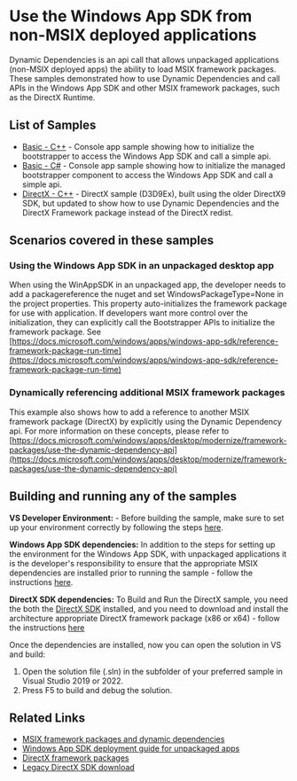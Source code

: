 # Use the Windows App SDK from non-MSIX deployed applications

Dynamic Dependencies is an api call that allows unpackaged applications (non-MSIX deployed apps) the ability to load MSIX framework packages. These samples demonstrated how to use Dynamic Dependencies and call APIs in the Windows App SDK and other MSIX framework packages, such as the DirectX Runtime.

## List of Samples

- [Basic - C++](Basic/cpp-console-unpackaged) - Console app sample showing how to initialize the bootstrapper to access the Windows App SDK and call a simple api.
- [Basic - C#](Basic/cs-console-unpackaged) - Console app sample showing how to initialize the managed bootstrapper component to access the Windows App SDK and call a simple api.
- [DirectX - C++](DirectX/) - DirectX sample (D3D9Ex), built using the older DirectX9 SDK, but updated to show how to use Dynamic Dependencies and the DirectX Framework package instead of the DirectX redist.

## Scenarios covered in these samples
### Using the Windows App SDK in an unpackaged desktop app
When using the WinAppSDK in an unpackaged app, the developer needs to add a packagereference the nuget and set WindowsPackageType=None in the project properties. This property auto-initializes the framework package for use with application. If developers want more control over the initialization, they can explicitly call the Bootstrapper APIs to initialize the framework package. See [https://docs.microsoft.com/windows/apps/windows-app-sdk/reference-framework-package-run-time](https://docs.microsoft.com/windows/apps/windows-app-sdk/reference-framework-package-run-time)


### Dynamically referencing additional MSIX framework packages
This example also shows how to add a reference to another MSIX framework package (DirectX) by explicitly using the Dynamic Dependency api. For more information on these concepts, please refer to [https://docs.microsoft.com/windows/apps/desktop/modernize/framework-packages/use-the-dynamic-dependency-api](https://docs.microsoft.com/windows/apps/desktop/modernize/framework-packages/use-the-dynamic-dependency-api)

## Building and running any of the samples

**VS Developer Environment:** - Before building the sample, make sure to set up your environment correctly by following the steps [here](https://docs.microsoft.com/windows/apps/windows-app-sdk/set-up-your-development-environment).

**Windows App SDK dependencies:** In addition to the steps for setting up the environment for the Windows App SDK, with unpackaged applications it is the developer's responsibility to ensure that the appropriate MSIX dependencies are installed prior to running the sample - follow the instructions [here](https://docs.microsoft.com/windows/apps/windows-app-sdk/deploy-unpackaged-apps).

**DirectX SDK dependencies:** To Build and Run the DirectX sample, you need the both the [DirectX SDK](https://www.microsoft.com/download/details.aspx?id=6812) installed, and you need to download and install the architecture appropriate DirectX framework package (x86 or x64) - follow the instructions [here](https://docs.microsoft.com/windows/win32/dxtecharts/directx-setup-for-game-developers#desktop-bridge-applications)

Once the dependencies are installed, now you can open the solution in VS and build:
1. Open the solution file (.sln) in the subfolder of your preferred sample in Visual Studio 2019 or 2022.
2. Press F5 to build and debug the solution.

## Related Links

- [MSIX framework packages and dynamic dependencies](https://docs.microsoft.com/windows/apps/desktop/modernize/framework-packages/framework-packages-overview)
- [Windows App SDK deployment guide for unpackaged apps](https://docs.microsoft.com/windows/apps/windows-app-sdk/deploy-unpackaged-apps)
- [DirectX framework packages](https://docs.microsoft.com/windows/win32/dxtecharts/directx-setup-for-game-developers#desktop-bridge-applications)
- [Legacy DirectX SDK download](https://www.microsoft.com/download/details.aspx?id=6812)